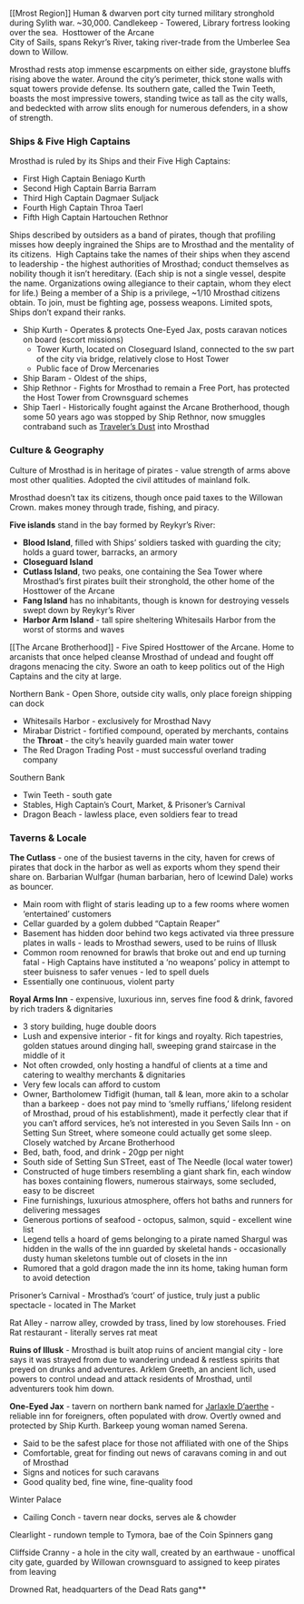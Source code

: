 [[Mrost Region]]
Human & dwarven port city turned military stronghold during Sylith war. ~30,000.
Candlekeep - Towered, Library fortress looking over the sea. 
Hosttower of the Arcane<br> 
	City of Sails, spans Rekyr’s River, taking river-trade from the Umberlee Sea down to Willow. 

Mrosthad rests atop immense escarpments on either side, graystone bluffs rising above the water. Around the city’s perimeter, thick stone walls with squat towers provide defense. Its southern gate, called the Twin Teeth, boasts the most impressive towers, standing twice as tall as the city walls, and bedeckted with arrow slits enough for numerous defenders, in a show of strength. 

### Ships & Five High Captains

Mrosthad is ruled by its Ships and their Five High Captains:
- First High Captain Beniago Kurth
- Second High Captain Barria Barram
- Third High Captain Dagmaer Suljack
- Fourth High Captain Throa Taerl
- Fifth High Captain Hartouchen Rethnor

Ships described by outsiders as a band of pirates, though that profiling misses how deeply ingrained the Ships are to Mrosthad and the mentality of its citizens. 
High Captains take the names of their ships when they ascend to leadership - the highest authorities of Mrosthad; conduct themselves as nobility though it isn’t hereditary.
(Each ship is not a single vessel, despite the name. Organizations owing allegiance to their captain, whom they elect for life.)
Being a member of a Ship is a privilege, ~1/10 Mrosthad citizens obtain. To join, must be fighting age, possess weapons. Limited spots, Ships don’t expand their ranks. 

- Ship Kurth - Operates & protects One-Eyed Jax, posts caravan notices on board (escort missions)
	- Tower Kurth, located on Closeguard Island, connected to the sw part of the city via bridge, relatively close to Host Tower
	- Public face of Drow Mercenaries
- Ship Baram - Oldest of the ships, 
- Ship Rethnor - Fights for Mrosthad to remain a Free Port, has protected the Host Tower from Crownsguard schemes
- Ship Taerl - Historically fought against the Arcane Brotherhood, though some 50 years ago was stopped by Ship Rethnor, now smuggles contraband such as [Traveler’s Dust](https://forgottenrealms.fandom.com/wiki/Traveler%27s_dust) into Mrosthad

### Culture & Geography

Culture of Mrosthad is in heritage of pirates - value strength of arms above most other qualities. Adopted the civil attitudes of mainland folk.  

Mrosthad doesn’t tax its citizens, though once paid taxes to the Willowan Crown. makes money through trade, fishing, and piracy. 

**Five islands** stand in the bay formed by Reykyr’s River:
- **Blood Island**, filled with Ships’ soldiers tasked with guarding the city; holds a guard tower, barracks, an armory
- **Closeguard Island**
- **Cutlass Island**, two peaks, one containing the Sea Tower where Mrosthad’s first pirates built their stronghold, the other home of the Hosttower of the Arcane
- **Fang Island** has no inhabitants, though is known for destroying vessels swept down by Reykyr’s River
- **Harbor Arm Island** - tall spire sheltering Whitesails Harbor from the worst of storms and waves

[[The Arcane Brotherhood]] - Five Spired Hosttower of the Arcane. Home to arcanists that once helped cleanse Mrosthad of undead and fought off dragons menacing the city. Swore an oath to keep politics out of the High Captains and the city at large. 

Northern Bank - Open Shore, outside city walls, only place foreign shipping can dock
- Whitesails Harbor - exclusively for Mrosthad Navy
- Mirabar District - fortified compound, operated by merchants, contains the **Throat** - the city’s heavily guarded main water tower
- The Red Dragon Trading Post - must successful overland trading company

Southern Bank
- Twin Teeth - south gate
- Stables, High Captain’s Court, Market, & Prisoner’s Carnival
- Dragon Beach - lawless place, even soldiers fear to tread

### Taverns & Locale

**The Cutlass** - one of the busiest taverns in the city, haven for crews of pirates that dock in the harbor as well as exports whom they spend their share on. Barbarian Wulfgar (human barbarian, hero of Icewind Dale) works as bouncer.
- Main room with flight of staris leading up to a few rooms where women ‘entertained’ customers
- Cellar guarded by a golem dubbed “Captain Reaper”
- Basement has hidden door behind two kegs activated via three pressure plates in walls - leads to Mrosthad sewers, used to be ruins of Illusk
- Common room renowned for brawls that broke out and end up turning fatal - High Captains have instituted a ‘no weapons’ policy in attempt to steer buisness to safer venues - led to spell duels
- Essentially one continuous, violent party

**Royal Arms Inn** - expensive, luxurious inn, serves fine food & drink, favored by rich traders & dignitaries
- 3 story building, huge double doors
- Lush and expensive interior - fit for kings and royalty. Rich tapestries, golden statues around dinging hall, sweeping grand staircase in the middle of it
- Not often crowded, only hosting a handful of clients at a time and catering to wealthy merchants & dignitaries
- Very few locals can afford to custom
- Owner, Bartholomew Tidfigit (human, tall & lean, more akin to a scholar than a barkeep - does not pay mind to ‘smelly ruffians,’ lifelong resident of Mrosthad, proud of his establishment), made it perfectly clear that if you can’t afford services, he’s not interested in you
Seven Sails Inn - on Setting Sun Street, where someone could actually get some sleep. Closely watched by Arcane Brotherhood
- Bed, bath, food, and drink - 20gp per night
- South side of Setting Sun STreet, east of The Needle (local water tower)
- Constructed of huge timbers resembling a giant shark fin, each window has boxes containing flowers, numerous stairways, some secluded, easy to be discreet
- Fine furnishings, luxurious atmosphere, offers hot baths and runners for delivering messages
- Generous portions of seafood - octopus, salmon, squid - excellent wine list
- Legend tells a hoard of gems belonging to a pirate named Shargul was hidden in the walls of the inn guarded by skeletal hands - occasionally dusty human skeletons tumble out of closets in the inn
- Rumored that a gold dragon made the inn its home, taking human form to avoid detection

Prisoner’s Carnival - Mrosthad’s ‘court’ of justice, truly just a public spectacle - located in The Market

Rat Alley - narrow alley, crowded by trass, lined by low storehouses. Fried Rat restaurant - literally serves rat meat

**Ruins of Illusk** - Mrosthad is built atop ruins of ancient mangial city - lore says it was strayed from due to wandering undead & restless spirits that preyed on drunks and adventures. Arklem Greeth, an ancient lich, used powers to control undead and attack residents of Mrosthad, until adventurers took him down.

**One-Eyed Jax** - tavern on northern bank named for [Jarlaxle D’aerthe](https://forgottenrealms.fandom.com/wiki/Jarlaxle#cite_note-RotK-p289-290-29) - reliable inn for foreigners, often populated with drow. Overtly owned and protected by Ship Kurth. Barkeep young woman named Serena.
- Said to be the safest place for those not affiliated with one of the Ships
- Comfortable, great for finding out news of caravans coming in and out of Mrosthad
- Signs and notices for such caravans
- Good quality bed, fine wine, fine-quality food

Winter Palace 
- Cailing Conch - tavern near docks, serves ale & chowder

Clearlight - rundown temple to Tymora, bae of the Coin Spinners gang

Cliffside Cranny - a hole in the city wall, created by an earthwaue - unoffical city gate, guarded by Willowan crownsguard to assigned to keep pirates from leaving

Drowned Rat, headquarters of the Dead Rats gang**


